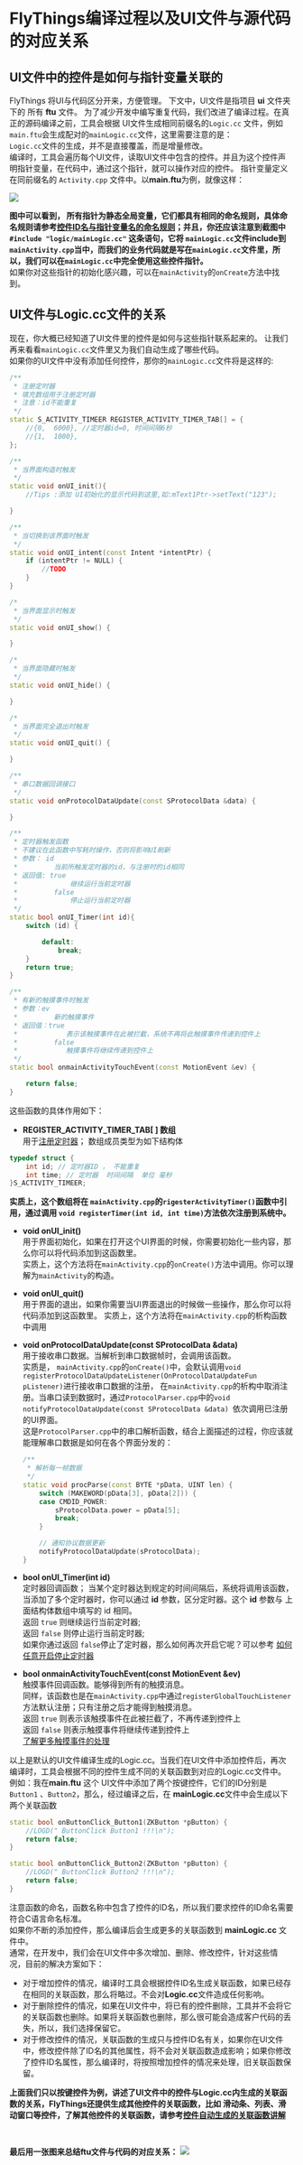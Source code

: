 
# <span id = "ftu_and_source_relationships">FlyThings编译过程以及UI文件与源代码的对应关系</span>
## UI文件中的控件是如何与指针变量关联的
FlyThings 将UI与代码区分开来，方便管理。 
下文中，UI文件是指项目 **ui** 文件夹下的 所有 **ftu** 文件。
为了减少开发中编写重复代码，我们改进了编译过程。在真正的源码编译之前，工具会根据 UI文件生成相同前缀名的`Logic.cc` 文件，例如`main.ftu`会生成配对的`mainLogic.cc`文件，这里需要注意的是：  
`Logic.cc`文件的生成，并不是直接覆盖，而是增量修改。  
编译时，工具会遍历每个UI文件，读取UI文件中包含的控件。并且为这个控件声明指针变量，在代码中，通过这个指针，就可以操作对应的控件。 指针变量定义在同前缀名的 `Activity.cpp` 文件中。以**main.ftu**为例，就像这样：  

![](assets/global_control_pointer.png)  

**图中可以看到， 所有指针为静态全局变量，它们都具有相同的命名规则，具体命名规则请参考[控件ID名与指针变量名的命名规则](named_rule#id_name_rule.md)；并且，你还应该注意到截图中 `#include "logic/mainLogic.cc"` 这条语句，它将 `mainLogic.cc`文件include到`mainActivity.cpp`当中，而我们的业务代码就是写在`mainLogic.cc`文件里，所以，我们可以在`mainLogic.cc`中完全使用这些控件指针。**  
如果你对这些指针的初始化感兴趣，可以在`mainActivity`的`onCreate`方法中找到。

## UI文件与Logic.cc文件的关系
现在，你大概已经知道了UI文件里的控件是如何与这些指针联系起来的。  让我们再来看看`mainLogic.cc`文件里又为我们自动生成了哪些代码。  
如果你的UI文件中没有添加任何控件，那你的`mainLogic.cc`文件将是这样的:   

```c++ 
/**
 * 注册定时器
 * 填充数组用于注册定时器
 * 注意：id不能重复
 */
static S_ACTIVITY_TIMEER REGISTER_ACTIVITY_TIMER_TAB[] = {
	//{0,  6000}, //定时器id=0, 时间间隔6秒
	//{1,  1000},
};

/**
 * 当界面构造时触发
 */
static void onUI_init(){
    //Tips :添加 UI初始化的显示代码到这里,如:mText1Ptr->setText("123");

}

/**
 * 当切换到该界面时触发
 */
static void onUI_intent(const Intent *intentPtr) {
    if (intentPtr != NULL) {
        //TODO
    }
}

/*
 * 当界面显示时触发
 */
static void onUI_show() {

}

/*
 * 当界面隐藏时触发
 */
static void onUI_hide() {

}

/*
 * 当界面完全退出时触发
 */
static void onUI_quit() {

}

/**
 * 串口数据回调接口
 */
static void onProtocolDataUpdate(const SProtocolData &data) {

}

/**
 * 定时器触发函数
 * 不建议在此函数中写耗时操作，否则将影响UI刷新
 * 参数： id
 *         当前所触发定时器的id，与注册时的id相同
 * 返回值: true
 *             继续运行当前定时器
 *         false
 *             停止运行当前定时器
 */
static bool onUI_Timer(int id){
	switch (id) {

		default:
			break;
	}
    return true;
}

/**
 * 有新的触摸事件时触发
 * 参数：ev
 *         新的触摸事件
 * 返回值：true
 *            表示该触摸事件在此被拦截，系统不再将此触摸事件传递到控件上
 *         false
 *            触摸事件将继续传递到控件上
 */
static bool onmainActivityTouchEvent(const MotionEvent &ev) {

	return false;
}
```
这些函数的具体作用如下：  
* **REGISTER_ACTIVITY_TIMER_TAB[ ] 数组**  
 用于[注册定时器](timer.md#timer)； 数组成员类型为如下结构体  
```c++
typedef struct {
	int id; // 定时器ID ， 不能重复
	int time; // 定时器  时间间隔  单位 毫秒
}S_ACTIVITY_TIMEER;
```
**实质上，这个数组将在 `mainActivity.cpp`的`rigesterActivityTimer()`函数中引用，通过调用 `void registerTimer(int id, int time)`方法依次注册到系统中。**

* **void onUI_init()**  
 用于界面初始化，如果在打开这个UI界面的时候，你需要初始化一些内容，那么你可以将代码添加到这函数里。  
 实质上，这个方法将在`mainActivity.cpp`的`onCreate()`方法中调用。你可以理解为`mainActivity`的构造。

* **void onUI_quit()**  
 用于界面的退出，如果你需要当UI界面退出的时候做一些操作，那么你可以将代码添加到这函数里。
实质上，这个方法将在`mainActivity.cpp`的析构函数中调用

* **void onProtocolDataUpdate(const SProtocolData &data)**  
 用于接收串口数据。当解析到串口数据帧时，会调用该函数。  
 实质是， `mainActivity.cpp`的`onCreate()`中，会默认调用`void registerProtocolDataUpdateListener(OnProtocolDataUpdateFun pListener)`进行接收串口数据的注册， 在`mainActivity.cpp`的析构中取消注册。当串口读到数据时，通过`ProtocolParser.cpp`中的`void notifyProtocolDataUpdate(const SProtocolData &data) `依次调用已注册的UI界面。  
这是`ProtocolParser.cpp`中的串口解析函数，结合上面描述的过程，你应该就能理解串口数据是如何在各个界面分发的：

    ```c++
    /**
     * 解析每一帧数据
     */
    static void procParse(const BYTE *pData, UINT len) {
        switch (MAKEWORD(pData[3], pData[2])) {
        case CMDID_POWER:
            sProtocolData.power = pData[5];
            break;
        }

        // 通知协议数据更新
        notifyProtocolDataUpdate(sProtocolData);
    }
    ```

* **bool onUI_Timer(int id)**  
 定时器回调函数； 当某个定时器达到规定的时间间隔后，系统将调用该函数，当添加了多个定时器时，你可以通过 **id** 参数，区分定时器。这个 **id** 参数与 上面结构体数组中填写的 id 相同。  
返回 `true` 则继续运行当前定时器;  
返回 `false` 则停止运行当前定时器;  
如果你通过返回 `false`停止了定时器，那么如何再次开启它呢？可以参考 [如何任意开启停止定时器](how_to_register_timer.md)
* **bool onmainActivityTouchEvent(const MotionEvent &ev)**  
 触摸事件回调函数。能够得到所有的触摸消息。  
 同样，该函数也是在`mainActivity.cpp`中通过`registerGlobalTouchListener`方法默认注册；只有注册之后才能得到触摸消息。  
 返回 `true` 则表示该触摸事件在此被拦截了，不再传递到控件上  
 返回 `false` 则表示触摸事件将继续传递到控件上  
 [了解更多触摸事件的处理](motion_event.md)
 
 
以上是默认的UI文件编译生成的Logic.cc。当我们在UI文件中添加控件后，再次编译时，工具会根据不同的控件生成不同的关联函数到对应的Logic.cc文件中。  
例如：我在**main.ftu** 这个 UI文件中添加了两个按键控件，它们的ID分别是 `Button1` 、`Button2`，那么，经过编译之后，在 **mainLogic.cc**文件中会生成以下两个关联函数  
```c++
static bool onButtonClick_Button1(ZKButton *pButton) {
    //LOGD(" ButtonClick Button1 !!!\n");
    return false;
}

static bool onButtonClick_Button2(ZKButton *pButton) {
    //LOGD(" ButtonClick Button2 !!!\n");
    return false;
}
```
注意函数的命名，函数名称中包含了控件的ID名，所以我们要求控件的ID命名需要符合C语言命名标准。  
如果你不断的添加控件，那么编译后会生成更多的关联函数到 **mainLogic.cc** 文件中。  
通常，在开发中，我们会在UI文件中多次增加、删除、修改控件，针对这些情况，目前的解决方案如下：  
 * 对于增加控件的情况，编译时工具会根据控件ID名生成关联函数，如果已经存在相同的关联函数，那么将略过。不会对**Logic.cc**文件造成任何影响。  
 * 对于删除控件的情况，如果在UI文件中，将已有的控件删除，工具并不会将它的关联函数也删除。如果将关联函数也删除，那么很可能会造成客户代码的丢失，所以，我们选择保留它。
 * 对于修改控件的情况，关联函数的生成只与控件ID名有关，如果你在UI文件中，修改控件除了ID名的其他属性，将不会对关联函数造成影响；如果你修改了控件ID名属性，那么编译时，将按照增加控件的情况来处理，旧关联函数保留。


**上面我们只以按键控件为例，讲述了UI文件中的控件与Logic.cc内生成的关联函数的关系，FlyThings还提供生成其他控件的关联函数，比如 滑动条、列表、滑动窗口等控件，了解其他控件的关联函数，请参考[控件自动生成的关联函数讲解](named_rule.md#relation_function)**

<br/>

**最后用一张图来总结ftu文件与代码的对应关系：**
![](assets/relationships.png)